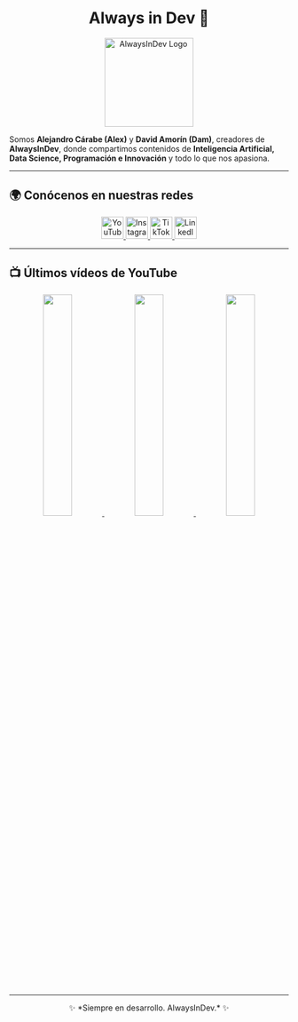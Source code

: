<h1 align="center">
  Always in Dev 🚀
</h1>

<p align="center">
  <img src="assets/logo-alwaysindev.png" alt="AlwaysInDev Logo" width="160"/>
</p>

Somos **Alejandro Cárabe (Alex)** y **David Amorín (Dam)**, creadores de **AlwaysInDev**, donde compartimos contenidos de **Inteligencia Artificial, Data Science, Programación e Innovación** y todo lo que nos apasiona.  

---

## 🌍 Conócenos en nuestras redes

<p align="center">
  <a href="https://www.youtube.com/@InDevAlways">
    <img src="https://cdn-icons-png.flaticon.com/512/1384/1384060.png" width="40" alt="YouTube"/>
  </a>
  <a href="https://www.instagram.com/alwaysindev/">
    <img src="https://cdn-icons-png.flaticon.com/512/1384/1384063.png" width="40" alt="Instagram"/>
  </a>
  <a href="https://www.tiktok.com/@always_indev">
    <img src="https://cdn-icons-png.flaticon.com/512/3046/3046126.png" width="40" alt="TikTok"/>
  </a>
  <a href="https://www.linkedin.com/company/106130404/">
    <img src="https://cdn-icons-png.flaticon.com/512/1384/1384014.png" width="40" alt="LinkedIn"/>
  </a>
</p>

---

## 📺 Últimos vídeos de YouTube

<p align="center">
  <a href="https://www.youtube.com/watch?v=VIDEO_ID_1">
    <img src="https://i.ytimg.com/vi/VIDEO_ID_1/maxresdefault.jpg" width="32%" />
  </a>
  <a href="https://www.youtube.com/watch?v=VIDEO_ID_2">
    <img src="https://i.ytimg.com/vi/VIDEO_ID_2/maxresdefault.jpg" width="32%" />
  </a>
  <a href="https://www.youtube.com/watch?v=VIDEO_ID_3">
    <img src="https://i.ytimg.com/vi/VIDEO_ID_3/maxresdefault.jpg" width="32%" />
  </a>
</p>

---

<p align="center">
✨ *Siempre en desarrollo. AlwaysInDev.* ✨
</p>
